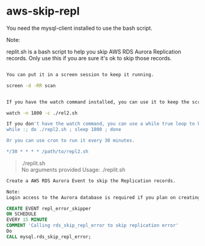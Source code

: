 # aws-skip-repl

You need the mysql-client installed to use the bash script.

Note:

replit.sh is a bash script to help you skip AWS RDS Aurora Replication records. 
Only use this if you are sure it's ok to skip those records.


```bash

You can put it in a screen session to keep it running.

screen -d -RR scan


If you have the watch command installed, you can use it to keep the script running.

watch -n 1800 -c ./rel2.sh

If you don't have the watch command, you can use a while true loop to keep the script running.
while :; do ./repl2.sh ; sleep 1800 ; done

Or you can use cron to run it every 30 minutes.

*/30 * * * * /path/to/repl2.sh

```

> ./replit.sh          
> No arguments provided
> Usage: ./replit.sh <AWS-EndPoint>


```bash
Create a AWS RDS Aurora Event to skip the Replication records.

Note:
Login access to the Aurora database is required if you plan on creating the Event.
```

```SQL
CREATE EVENT repl_error_skipper 
ON SCHEDULE 
EVERY 15 MINUTE
COMMENT 'Calling rds_skip_repl_error to skip replication error'
Do
CALL mysql.rds_skip_repl_error;

```